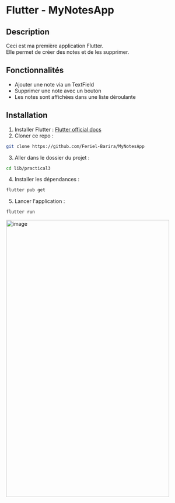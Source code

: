 # Flutter - MyNotesApp

## Description
Ceci est ma première application Flutter.  
Elle permet de créer des notes et de les supprimer.

## Fonctionnalités
- Ajouter une note via un TextField
- Supprimer une note avec un bouton
- Les notes sont affichées dans une liste déroulante

## Installation
1. Installer Flutter : [Flutter official docs](https://docs.flutter.dev/get-started/install)
2. Cloner ce repo :
```bash
git clone https://github.com/Feriel-Barira/MyNotesApp
```
3. Aller dans le dossier du projet :
```bash
cd lib/practical3
```
4. Installer les dépendances :
```bash
flutter pub get
```
5. Lancer l'application :
```bash
flutter run
```
<img width="447" height="758" alt="image" src="https://github.com/user-attachments/assets/cbe5b1de-1985-4123-a043-1512577a3bfc" />




